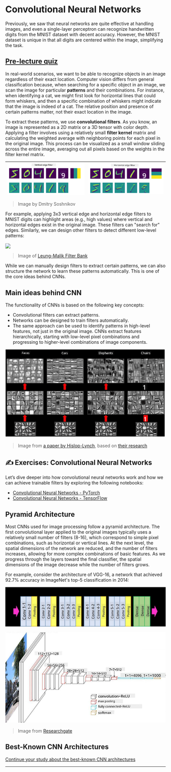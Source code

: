 <!--
CO_OP_TRANSLATOR_METADATA:
{
  "original_hash": "a560d5b845962cf33dc102266e409568",
  "translation_date": "2025-09-23T11:44:10+00:00",
  "source_file": "lessons/4-ComputerVision/07-ConvNets/README.md",
  "language_code": "en"
}
-->
# Convolutional Neural Networks

Previously, we saw that neural networks are quite effective at handling images, and even a single-layer perceptron can recognize handwritten digits from the MNIST dataset with decent accuracy. However, the MNIST dataset is unique in that all digits are centered within the image, simplifying the task.

## [Pre-lecture quiz](https://ff-quizzes.netlify.app/en/ai/quiz/13)

In real-world scenarios, we want to be able to recognize objects in an image regardless of their exact location. Computer vision differs from general classification because, when searching for a specific object in an image, we scan the image for particular **patterns** and their combinations. For instance, when identifying a cat, we might first look for horizontal lines that could form whiskers, and then a specific combination of whiskers might indicate that the image is indeed of a cat. The relative position and presence of certain patterns matter, not their exact location in the image.

To extract these patterns, we use **convolutional filters**. As you know, an image is represented as a 2D matrix or a 3D tensor with color depth. Applying a filter involves using a relatively small **filter kernel** matrix and calculating the weighted average with neighboring points for each pixel in the original image. This process can be visualized as a small window sliding across the entire image, averaging out all pixels based on the weights in the filter kernel matrix.

![Vertical Edge Filter](../../../../../translated_images/filter-vert.b7148390ca0bc356ddc7e55555d2481819c1e86ddde9dce4db5e71a69d6f887f.en.png) | ![Horizontal Edge Filter](../../../../../translated_images/filter-horiz.59b80ed4feb946efbe201a7fe3ca95abb3364e266e6fd90820cb893b4d3a6dda.en.png)
----|----

> Image by Dmitry Soshnikov

For example, applying 3x3 vertical edge and horizontal edge filters to MNIST digits can highlight areas (e.g., high values) where vertical and horizontal edges exist in the original image. These filters can "search for" edges. Similarly, we can design other filters to detect different low-level patterns:

<img src="images/lmfilters.jpg" width="500" align="center"/>

> Image of [Leung-Malik Filter Bank](https://www.robots.ox.ac.uk/~vgg/research/texclass/filters.html)

While we can manually design filters to extract certain patterns, we can also structure the network to learn these patterns automatically. This is one of the core ideas behind CNNs.

## Main ideas behind CNN

The functionality of CNNs is based on the following key concepts:

* Convolutional filters can extract patterns.
* Networks can be designed to train filters automatically.
* The same approach can be used to identify patterns in high-level features, not just in the original image. CNNs extract features hierarchically, starting with low-level pixel combinations and progressing to higher-level combinations of image components.

![Hierarchical Feature Extraction](../../../../../translated_images/FeatureExtractionCNN.d9b456cbdae7cb643fde3032b81b2940e3cf8be842e29afac3f482725ba7f95c.en.png)

> Image from [a paper by Hislop-Lynch](https://www.semanticscholar.org/paper/Computer-vision-based-pedestrian-trajectory-Hislop-Lynch/26e6f74853fc9bbb7487b06dc2cf095d36c9021d), based on [their research](https://dl.acm.org/doi/abs/10.1145/1553374.1553453)

## ✍️ Exercises: Convolutional Neural Networks

Let’s dive deeper into how convolutional neural networks work and how we can achieve trainable filters by exploring the following notebooks:

* [Convolutional Neural Networks - PyTorch](ConvNetsPyTorch.ipynb)
* [Convolutional Neural Networks - TensorFlow](ConvNetsTF.ipynb)

## Pyramid Architecture

Most CNNs used for image processing follow a pyramid architecture. The first convolutional layer applied to the original images typically uses a relatively small number of filters (8-16), which correspond to simple pixel combinations, such as horizontal or vertical lines. At the next level, the spatial dimensions of the network are reduced, and the number of filters increases, allowing for more complex combinations of basic features. As we progress through the layers toward the final classifier, the spatial dimensions of the image decrease while the number of filters grows.

For example, consider the architecture of VGG-16, a network that achieved 92.7% accuracy in ImageNet's top-5 classification in 2014:

![ImageNet Layers](../../../../../translated_images/vgg-16-arch1.d901a5583b3a51baeaab3e768567d921e5d54befa46e1e642616c5458c934028.en.jpg)

![ImageNet Pyramid](../../../../../translated_images/vgg-16-arch.64ff2137f50dd49fdaa786e3f3a975b3f22615efd13efb19c5d22f12e01451a1.en.jpg)

> Image from [Researchgate](https://www.researchgate.net/figure/Vgg16-model-structure-To-get-the-VGG-NIN-model-we-replace-the-2-nd-4-th-6-th-7-th_fig2_335194493)

## Best-Known CNN Architectures

[Continue your study about the best-known CNN architectures](CNN_Architectures.md)

---

